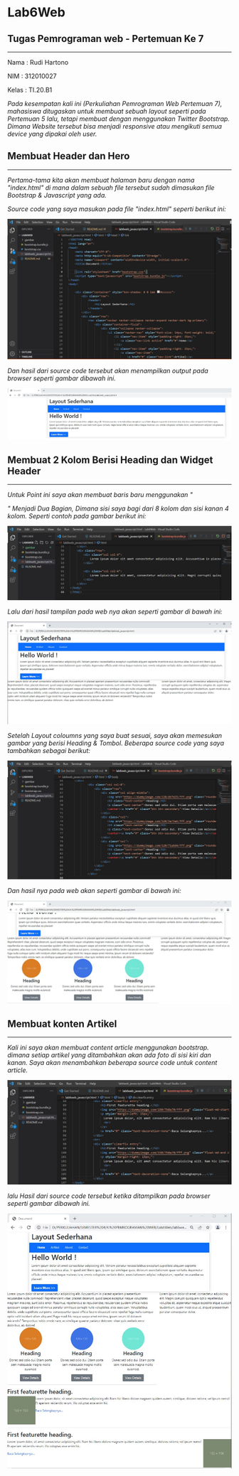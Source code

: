 # Lab6Web
## Tugas Pemrograman web - Pertemuan Ke 7

<hr>

Nama    : Rudi Hartono

NIM     : 312010027

Kelas   : TI.20.B1


*Pada kesempatan kali ini (Perkuliahan Pemrograman Web Pertemuan 7), mahasiswa ditugaskan untuk membuat sebuah layout seperti pada Pertemuan 5 lalu, tetapi membuat dengan menggunakan Twitter Bootstrap. Dimana Website tersebut bisa menjadi responsive atau mengikuti semua device yang dipakai oleh user.*

## Membuat Header dan Hero

<hr>

*Pertama-tama kita akan membuat halaman baru dengan nama "index.html" di mana dalam sebuah file tersebut sudah dimasukan file Bootstrap & Javascript yang ada.*

*Source code yang saya masukan pada file "index.html" seperti berikut ini:*

![gambar source code pada html](gambar/Sourcecode.JPG)

*Dan hasil dari source code tersebut akan menampilkan output pada browser seperti gambar dibawah ini.*

![gambar hasil pada web](gambar/hasil1.JPG)


## Membuat 2 Kolom Berisi Heading dan Widget Header

<hr>

*Untuk Point ini saya akan membuat baris baru menggunakan "<div class="row">" Menjadi Dua Bagian, Dimana sisi saya bagi dari 8 kolom dan sisi kanan 4 kolom.
Seperti contoh pada gambar berikut ini:*

![gambar source code](gambar/code2.JPG)

*Lalu dari hasil tampilan pada web nya akan seperti gambar di bawah ini:*

![gambar hasil code](gambar/hasil2.JPG)

*Setelah Layout coloumns yang saya buat sesuai, saya akan memesukan gambar yang berisi Heading & Tombol. Beberapa source code yang saya tambahkan sebagai berikut:*

![gambar code](gambar/code3.JPG)

*Dan hasil nya pada web akan seperti gambar di bawah ini:*

![menambahkan hasil heading & Tombol](gambar/hasil3.JPG)


## Membuat konten Artikel

<hr>

*Kali ini saya akan membuat content article menggunakan bootstrap. dimana setiap artikel yang ditambahkan akan ada foto di sisi kiri dan kanan. Saya akan menambahkan beberapa source code untuk content article.*

![gambar code](gambar/code4.JPG)

*lalu Hasil dari source code tersebut ketika ditampilkan pada browser seperti gambar dibawah ini.*

![menam,bahkan gambar hasil content artikel](gambar/hasil4.JPG)

